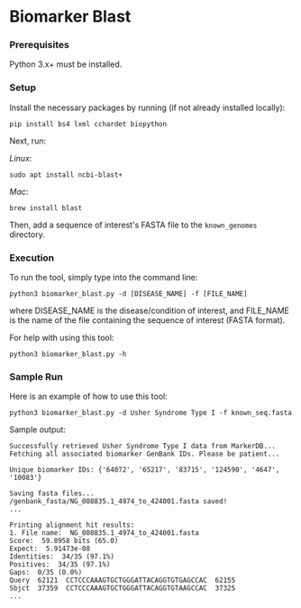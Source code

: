 # Biomarker Blast


### **Prerequisites**
Python 3.x+ must be installed.

### **Setup**
Install the necessary packages by running (if not already installed locally):
```
pip install bs4 lxml cchardet biopython
```
Next, run:

*Linux*:
```
sudo apt install ncbi-blast+
```
*Mac*:
```
brew install blast
```

Then, add a sequence of interest's FASTA file to the `known_genomes` directory.

### **Execution**
To run the tool, simply type into the command line:
```
python3 biomarker_blast.py -d [DISEASE_NAME] -f [FILE_NAME]
```
where DISEASE_NAME is the disease/condition of interest, and
FILE_NAME is the name of the file containing the sequence of interest (FASTA format).

For help with using this tool:
```
python3 biomarker_blast.py -h
```


### **Sample Run**
Here is an example of how to use this tool:

```
python3 biomarker_blast.py -d Usher Syndrome Type I -f known_seq.fasta
```
Sample output:

```
Successfully retrieved Usher Syndrome Type I data from MarkerDB...
Fetching all associated biomarker GenBank IDs. Please be patient...

Unique biomarker IDs: {'64072', '65217', '83715', '124590', '4647', '10083'}

Saving fasta files...
/genbank_fasta/NG_008835.1_4974_to_424001.fasta saved!
...

Printing alignment hit results:
1. File name:  NG_008835.1_4974_to_424001.fasta
Score:  59.8958 bits (65.0)
Expect:  5.91473e-08
Identities:  34/35 (97.1%)
Positives:  34/35 (97.1%)
Gaps:  0/35 (0.0%)
Query  62121  CCTCCCAAAGTGCTGGGATTACAGGTGTGAGCCAC  62155
Sbjct  37359  CCTCCCAAAGTGCTGGGATTACAGGTGTAAGCCAC  37325
...
```